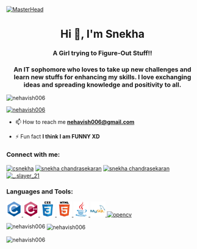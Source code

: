 [![MasterHead](https://media-exp1.licdn.com/dms/image/C4E16AQF-YdClTtUhMg/profile-displaybackgroundimage-shrink_350_1400/0/1600774582457?e=1628121600&v=beta&t=HN2xs8iRv7SQr4RlzzSs1KrRhnC0CpUfD1K40jqxYWc)](https://khushboogoel01.github.io)
<h1 align="center">Hi 👋, I'm Snekha</h1>
<h3 align="center">A Girl trying to Figure-Out Stuff!!</h3>

<!-- <p align="left"> <img src="https://komarev.com/ghpvc/?username=khushboogoel01&label=Profile%20views&color=129e00&style=plastic" alt="khushboogoel01" /> </p>
<img align="right" alt="Coding" width="400" src="https://cdn.dribbble.com/users/2646423/screenshots/5507196/computer.gif"> -->

<h3 align="center">An IT sophomore who loves to take up new challenges and learn new stuffs for enhancing my skills. I love exchanging ideas and spreading knowledge and positivity to all.</h3>

<p align="left"> <img src="https://komarev.com/ghpvc/?username=nehavish006&label=Profile%20views&color=0e75b6&style=flat" alt="nehavish006" /> </p>

<p align="left"> <a href="https://github.com/ryo-ma/github-profile-trophy"><img src="https://github-profile-trophy.vercel.app/?username=nehavish006" alt="nehavish006" /></a> </p>

- 📫 How to reach me **nehavish006@gmail.com**

- ⚡ Fun fact **I think I am FUNNY XD**

<h3 align="left">Connect with me:</h3>
<p align="left">
<a href="https://twitter.com/csnekha" target="blank"><img align="center" src="https://raw.githubusercontent.com/rahuldkjain/github-profile-readme-generator/master/src/images/icons/Social/twitter.svg" alt="csnekha" height="30" width="40" /></a>
<a href="https://linkedin.com/in/snekha chandrasekaran" target="blank"><img align="center" src="https://raw.githubusercontent.com/rahuldkjain/github-profile-readme-generator/master/src/images/icons/Social/linked-in-alt.svg" alt="snekha chandrasekaran" height="30" width="40" /></a>
<a href="https://fb.com/snekha chandrasekaran" target="blank"><img align="center" src="https://raw.githubusercontent.com/rahuldkjain/github-profile-readme-generator/master/src/images/icons/Social/facebook.svg" alt="snekha chandrasekaran" height="30" width="40" /></a>
<a href="https://instagram.com/_.slayer_21" target="blank"><img align="center" src="https://raw.githubusercontent.com/rahuldkjain/github-profile-readme-generator/master/src/images/icons/Social/instagram.svg" alt="_.slayer_21" height="30" width="40" /></a>
</p>

<h3 align="left">Languages and Tools:</h3>
<p align="left"> <a href="https://www.cprogramming.com/" target="_blank"> <img src="https://raw.githubusercontent.com/devicons/devicon/master/icons/c/c-original.svg" alt="c" width="40" height="40"/> </a> <a href="https://www.w3schools.com/cpp/" target="_blank"> <img src="https://raw.githubusercontent.com/devicons/devicon/master/icons/cplusplus/cplusplus-original.svg" alt="cplusplus" width="40" height="40"/> </a> <a href="https://www.w3schools.com/css/" target="_blank"> <img src="https://raw.githubusercontent.com/devicons/devicon/master/icons/css3/css3-original-wordmark.svg" alt="css3" width="40" height="40"/> </a> <a href="https://www.w3.org/html/" target="_blank"> <img src="https://raw.githubusercontent.com/devicons/devicon/master/icons/html5/html5-original-wordmark.svg" alt="html5" width="40" height="40"/> </a> <a href="https://www.java.com" target="_blank"> <img src="https://raw.githubusercontent.com/devicons/devicon/master/icons/java/java-original.svg" alt="java" width="40" height="40"/> </a> <a href="https://www.mysql.com/" target="_blank"> <img src="https://raw.githubusercontent.com/devicons/devicon/master/icons/mysql/mysql-original-wordmark.svg" alt="mysql" width="40" height="40"/> </a> <a href="https://opencv.org/" target="_blank"> <img src="https://www.vectorlogo.zone/logos/opencv/opencv-icon.svg" alt="opencv" width="40" height="40"/> </a> </p>

<p><img align="left" src="https://github-readme-stats.vercel.app/api/top-langs?username=nehavish006&show_icons=true&locale=en&layout=compact" alt="nehavish006" /></p>

<p>&nbsp;<img align="center" src="https://github-readme-stats.vercel.app/api?username=nehavish006&show_icons=true&locale=en" alt="nehavish006" /></p>

<p><img align="center" src="https://github-readme-streak-stats.herokuapp.com/?user=nehavish006&" alt="nehavish006" /></p>
